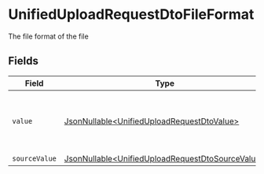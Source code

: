 # UnifiedUploadRequestDtoFileFormat

The file format of the file


## Fields

| Field                                                                                                              | Type                                                                                                               | Required                                                                                                           | Description                                                                                                        | Example                                                                                                            |
| ------------------------------------------------------------------------------------------------------------------ | ------------------------------------------------------------------------------------------------------------------ | ------------------------------------------------------------------------------------------------------------------ | ------------------------------------------------------------------------------------------------------------------ | ------------------------------------------------------------------------------------------------------------------ |
| `value`                                                                                                            | [JsonNullable\<UnifiedUploadRequestDtoValue>](../../models/components/UnifiedUploadRequestDtoValue.md)             | :heavy_minus_sign:                                                                                                 | The file format of the file, expressed as a file extension                                                         | pdf                                                                                                                |
| `sourceValue`                                                                                                      | [JsonNullable\<UnifiedUploadRequestDtoSourceValue>](../../models/components/UnifiedUploadRequestDtoSourceValue.md) | :heavy_minus_sign:                                                                                                 | N/A                                                                                                                | abc                                                                                                                |